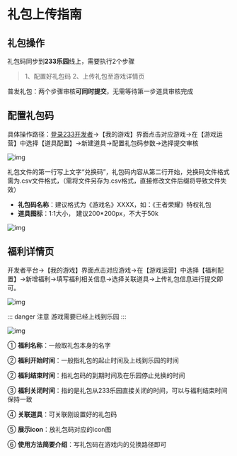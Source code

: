 # 礼包上传指南

## 礼包操作

礼包码同步到**233乐园**线上，需要执行2个步骤

> 1、配置好礼包码   2、上传礼包至游戏详情页

普发礼包：两个步骤审核**可同时提交**，无需等待第一步道具审核完成

## 配置礼包码

具体操作路径：[登录233开发者](https://dev.233leyuan.com/#/login)→【我的游戏】界面点击对应游戏→在【游戏运营】中选择【道具配置】→新建道具→配置礼包码参数→选择提交审核

![img](https://arkimg.ark.online/(null)-20240520170547657.png)


礼包文件的第一行写上文字“兑换码”，礼包码内容从第二行开始，兑换码文件格式需为.csv文件格式，（需将文件另存为.csv格式，直接修改文件后缀将导致文件失效）

- **礼包码名称**：建议格式为《游戏名》XXXX，如：《王者荣耀》特权礼包
- **道具图标**：1:1大小， 建议200*200px，不大于50k

![img](https://arkimg.ark.online/(null)-20240520170547571.png)

## 福利详情页

开发者平台→【我的游戏】界面点击对应游戏→在【游戏运营】中选择【福利配置】→新增福利→填写福利相关信息→选择关联道具→上传礼包信息进行提交即可。

![img](https://arkimg.ark.online/(null)-20240520170547661.png)

::: danger 注意
游戏需要已经上线到乐园
:::

![img](https://arkimg.ark.online/(null)-20240520170547643.png)

① **福利名称**：一般取礼包本身的名字

② **福利开始时间**：一般指礼包的起止时间及上线到乐园的时间

② **福利结束时间**：指礼包码的到期时间及在乐园停止兑换的时间

③ **福利关闭时间**：指的是礼包从233乐园直接关闭的时间，可以与福利结束时间保持一致

④ **关联道具**：可关联刚设置好的礼包码

⑤ **展示icon**：放礼包码对应的icon图

⑥ **使用方法简要介绍**：写礼包码在游戏内的兑换路径即可